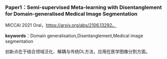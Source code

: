 ### Paper1：Semi-supervised Meta-learning with Disentanglement for Domain-generalised Medical Image Segmentation

MICCAI 2021 Oral，https://arxiv.org/abs/2106.13292。

**keywords**：Domain generalisation,Disentanglement,Medical image segmentation

创新点在于结合领域泛化、解耦与传统DL方法，应用在医学图像分割方面。

